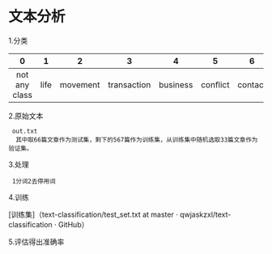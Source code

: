 # 文本分析

1.分类

|0|1|2|3|4|5|6|7|8|
|:-:|:-:|:-:|:-:|:-:|:-:|:-:|:-:|:-:|
|not any class|life|movement|transaction|business|conflict|contact|personnel|justice|

2.原始文本

     out.txt  
      其中取66篇文章作为测试集，剩下的567篇作为训练集，从训练集中随机选取33篇文章作为验证集。

3.处理

     1分词2去停用词
  
4.训练

[训练集]（text-classification/test_set.txt at master · qwjaskzxl/text-classification · GitHub）

5.评估得出准确率
